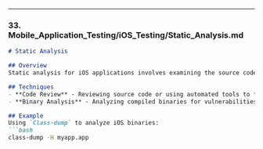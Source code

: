 
---

### 33. **Mobile_Application_Testing/iOS_Testing/Static_Analysis.md**

```markdown
# Static Analysis

## Overview
Static analysis for iOS applications involves examining the source code or binary of an iOS app to identify security vulnerabilities and coding issues.

## Techniques
- **Code Review** - Reviewing source code or using automated tools to find issues.
- **Binary Analysis** - Analyzing compiled binaries for vulnerabilities.

## Example
Using `Class-dump` to analyze iOS binaries:
```bash
class-dump -H myapp.app

